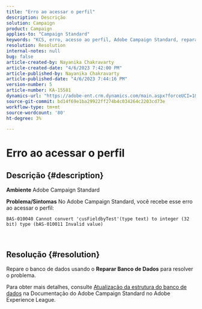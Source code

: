 ```yaml
---
title: "Erro ao acessar o perfil"
description: Descrição
solution: Campaign
product: Campaign
applies-to: "Campaign Standard"
keywords: "KCS, erro, acesso ao perfil, Adobe Campaign Standard, reparar banco de dados"
resolution: Resolution
internal-notes: null
bug: false
article-created-by: Nayanika Chakravarty
article-created-date: "4/6/2023 7:42:00 PM"
article-published-by: Nayanika Chakravarty
article-published-date: "4/6/2023 7:44:16 PM"
version-number: 5
article-number: KA-15581
dynamics-url: "https://adobe-ent.crm.dynamics.com/main.aspx?forceUCI=1&pagetype=entityrecord&etn=knowledgearticle&id=b9aab117-b3d4-ed11-a7c7-6045bd006b3d"
source-git-commit: bd14f69e1ba29922ff274b4c034264c2203cd73e
workflow-type: tm+mt
source-wordcount: '80'
ht-degree: 3%

---
```


# Erro ao acessar o perfil

## Descrição {#description}


<b>Ambiente</b>
Adobe Campaign Standard

<b>Problema/Sintomas</b>
No Adobe Campaign Standard, você recebe esse erro ao acessar o perfil:


```
BAS-010040 Cannot convert 'cusFieldbyTest'(type text) to integer (32 bit) type (bAS-010011 Invalid value)
```






 



## Resolução {#resolution}


Repare o banco de dados usando o <b>Reparar Banco de Dados</b> para resolver o problema.

Para obter mais detalhes, consulte [Atualização da estrutura do banco de dados](https://experienceleague.adobe.com/docs/campaign-standard/using/developing/adding-or-extending-a-resource/updating-the-database-structure.html?lang=en) na Documentação do Adobe Campaign Standard no Adobe Experience League.

